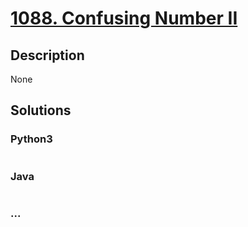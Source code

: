 # [1088. Confusing Number II](https://leetcode.com/problems/confusing-number-ii)

## Description
None


## Solutions


### Python3

```python

```

### Java

```java

```

### ...
```

```
